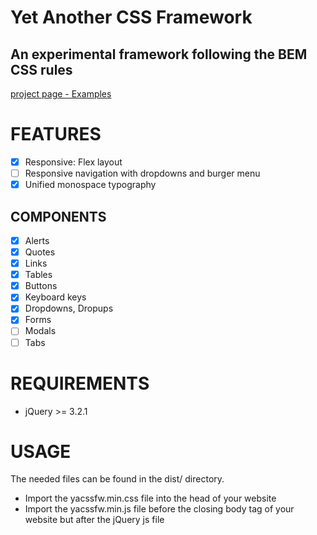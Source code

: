 Yet Another CSS Framework
=========================
An experimental framework following the BEM CSS rules
-----------------------------------------------------
<a href="https://siatwe.github.io/yacssfw" 
target="_blank">project page - Examples</a>

FEATURES
========
- [x] Responsive: Flex layout
- [ ] Responsive navigation with dropdowns and burger menu
- [x] Unified monospace typography

COMPONENTS
----------
- [x] Alerts
- [x] Quotes
- [x] Links
- [x] Tables
- [x] Buttons
- [x] Keyboard keys
- [x] Dropdowns, Dropups
- [x] Forms
- [ ] Modals
- [ ] Tabs

REQUIREMENTS
============
- jQuery >= 3.2.1

USAGE
=====
The needed files can be found in the dist/ directory. 
- Import the yacssfw.min.css file into the head of your website
- Import the yacssfw.min.js file before the closing body tag of your website
 but
after the jQuery js file
